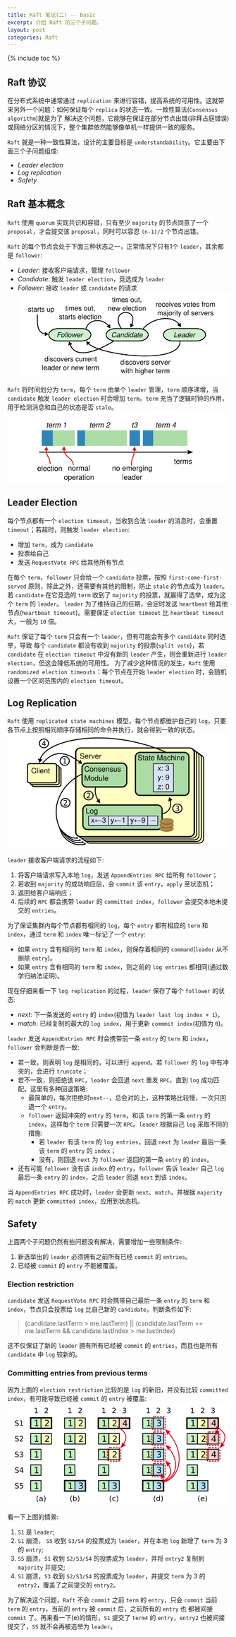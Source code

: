 ```yaml
---
title: Raft 笔记(二) -- Basic
excerpt: 介绍 Raft 的三个子问题。
layout: post
categories: Raft
---
```


{% include toc %}

## Raft 协议
在分布式系统中通常通过 `replication` 来进行容错，提高系统的可用性。这就带来另外一个问题：如何保证每个 `replica` 的状态一致。一致性算法(`Consensus algorithm`)就是为了
解决这个问题，它能够在保证在部分节点出错(非拜占庭错误)或网络分区的情况下，整个集群依然能够像单机一样提供一致的服务。  

`Raft` 就是一种一致性算法，设计的主要目标是 `understandability`。它主要由下面三个子问题组成:
* *Leader election*
* *Log replication*
* *Safety*

## Raft 基本概念
`Raft` 使用 `quorum` 实现共识和容错，只有至少 `majority` 的节点同意了一个 `proposal`，才会提交该 `proposal`，同时可以容忍 `(n-1)/2` 个节点出错。

`Raft` 的每个节点会处于下面三种状态之一，正常情况下只有1个 `leader`，其余都是 `follower`:
* *Leader*: 接收客户端请求，管理 `follower`
* *Candidate*: 触发 `leader election`，竞选成为 `leader`
* *Follower*: 接收 `leader` 或 `candidate` 的请求
![images](/assets/images/raft_state.png)

`Raft` 将时间划分为 `term`，每个 `term` 由单个 `leader` 管理，`term` 顺序递增，当 `candidate` 触发 `leader election` 时会增加 `term`。`term` 充当了逻辑时钟的作用，
用于检测消息和自己的状态是否 `stale`。
![images](/assets/images/raft_term.png)

## Leader Election
每个节点都有一个 `election timeout`，当收到合法 `leader` 的消息时，会重置 `timeout`；若超时，则触发 `leader election`:
* 增加 `term`，成为 `candidate`
* 投票给自己
* 发送 `RequestVote RPC` 给其他所有节点

在每个 `term`，`follower` 只会给一个 `candidate` 投票，按照 `first-come-first-served` 原则，除此之外，还需要有其他的限制，防止 `stale` 的节点成为 `leader`。
若 `candidate` 在它竞选的 `term` 收到了 `majority` 的投票，就赢得了选举，成为这个 `term` 的 `leader`。
`leader` 为了维持自己的任期，会定时发送 `heartbeat` 给其他节点(`heartbeat timeout`)。需要保证 `election timeout` 比 `heartbeat timeout` 大，一般为 `10` 倍。  

`Raft` 保证了每个 `term` 只会有一个 `leader`，但有可能会有多个 `candidate` 同时选举，导致
每个 `candidate` 都没有收到 `majority` 的投票(`split vote`)，若 `candidate` 在 `election timeout` 中没有新的 `leader` 产生，则会重新进行 `leader election`，但这会降低系统的可用性。
为了减少这种情况的发生，`Raft` 使用 `randomized election timeouts`：每个节点在开始 `leader election` 时，会随机设置一个区间范围内的 `election timeout`。

## Log Replication
`Raft` 使用 `replicated state machines` 模型，每个节点都维护自己的 `log`，只要各节点上按照相同顺序存储相同的命令并执行，就会得到一致的状态。
![images](/assets/images/raft_rsm.png)

`leader` 接收客户端请求的流程如下:
1. 将客户端请求写入本地 `log`，发送 `AppendEntries RPC` 给所有 `follower`；
2. 若收到 `majority` 的成功响应后，会 `commit` 该 `entry`，`apply` 至状态机；
3. 返回给客户端响应；
4. 后续的 `RPC` 都会携带 `leader` 的 `committed index`，`follower` 会提交本地未提交的 `entries`。

为了保证集群内每个节点都有相同的 `log`，每个 `entry` 都有相应的 `term` 和 `index`，通过 `term` 和 `index` 唯一标记了一个 `entry`:
* 如果 `entry` 含有相同的 `term` 和 `index`，则保存着相同的 `command`(`leader` 从不删除 `entry`)。
* 如果 `entry` 含有相同的 `term` 和 `index`，则之前的 `log entries` 都相同(通过数学归纳法证明)。

现在仔细来看一下 `log replication` 的过程，`leader` 保存了每个 `follower` 的状态:
* *next*: 下一条发送的 `entry` 的 `index`(初值为 `leader last log index + 1`)。
* *match*: 已经复制的最大的 `log index`，用于更新 `commmit index`(初值为 `0`)。

`leader` 发送 `AppendEntries RPC` 时会携带前一条 `entry` 的 `term` 和 `index`，`follower` 会判断是否一致:
* 若一致，则表明 `log` 是相同的，可以进行 `append`。若 `follower` 的 `log` 中有冲突的，会进行 `truncate`；
* 若不一致，则拒绝该 `RPC`，`leader` 会回退 `next` 重发 `RPC`，直到 `log` 成功匹配。这里有多种回退策略:
    * 最简单的，每次拒绝时`next--`，总会对的上，这种策略比较慢，一次只回退一个 `entry`。
    * `follower` 返回冲突的 `entry` 的 `term`，和该 `term` 的第一条 `entry` 的 `index`，这样每个 `term` 只需要一次 `RPC`。`leader` 根据自己 `log` 采取不同的措施:
        * 若 `leader` 有该 `term` 的 `log entries`，回退 `next` 为 `leader` 最后一条该 `term` 的 `entry` 的 `index`；
        * 没有，则回退 `next` 为 `follower` 返回的第一条 `entry` 的 `index`。
* 还有可能 `follower` 没有该 `index` 的 `entry`，`follower` 告诉 `leader` 自己 `log` 最后一条 `entry` 的 `index`，之后 `leader` 回退 `next` 到该 `index`。

当 `AppendEntries RPC` 成功时，`leader` 会更新 `next`、`match`，并根据 `majority` 的 `match` 更新 `committed index`，应用到状态机。

## Safety
上面两个子问题仍然有些问题没有解决，需要增加一些限制条件:
1. 新选举出的 `leader` 必须拥有之前所有已经 `commit` 的 `entries`。
2. 已经被 `commit` 的 `entry` 不能被覆盖。

### Election restriction
`candidate` 发送 `RequestVote RPC` 时会携带自己最后一条 `entry` 的 `term` 和 `index`，节点只会投票给 `log` 比自己新的 `candidate`，判断条件如下:
> (candidate.lastTerm > me.lastTerm) \|\|
> (candidate.lastTerm == me.lastTerm && candidate.lastIndex > me.lastIndex)

这不仅保证了新的 `leader` 拥有所有已经被 `commit` 的 `entries`，而且也是所有 `candidate` 中 `log` 较新的。

### Committing entries from previous terms
因为上面的 `election restriction` 比较的是 `log` 的新旧，并没有比较 `committed index`，有可能导致已经被 `commit` 的 `entry` 被覆盖:
![images](/assets/images/raft_commit.png)

看一下上图的情景:
1. `S1` 是 `leader`;
2. `S1` 崩溃， `S5` 收到 `S3/S4` 的投票成为 `leader`，并在本地 `log` 新增了 `term` 为 3 的 `entry`;
3. `S5` 崩溃，`S1` 收到 `S2/S3/S4` 的投票成为 `leader`，并将 `entry2` 复制到 `majority` 并提交;
4. `S1` 崩溃，`S3` 收到 `S2/S3/S4` 的投票成为 `leader`，并提交 `term` 为 3 的 `entry2`，覆盖了之前提交的 `entry2`。

为了解决这个问题，`Raft` 不会 `commit` 之前 `term` 的 `entry`，只会 `commit` 当前 `term` 的 `entry`，当前的 `entry` 被 `commit` 后，之前所有的 `entry` 也
都被间接 `commit` 了。再来看一下(e)的情形，`S1` 提交了 `term4` 的 `entry`，`entry2` 也被间接提交了，`S5` 就不会再被选举为 `leader`。

